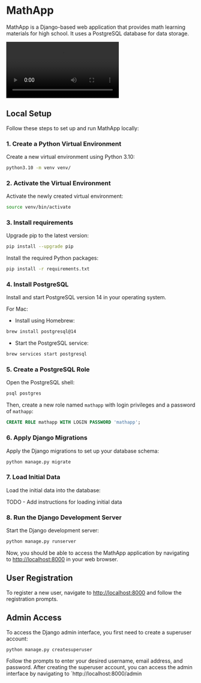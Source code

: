 # MathApp

MathApp is a Django-based web application that provides math learning materials for high school. It uses a PostgreSQL database for data storage.

<video src="https://github.com/drezi29/mathapp/assets/105422077/f4f4bbbf-8436-451e-acef-ee9d5dbe0a9e"></video>

## Local Setup

Follow these steps to set up and run MathApp locally:

### 1. Create a Python Virtual Environment

Create a new virtual environment using Python 3.10:

```bash
python3.10 -m venv venv/
```

### 2. Activate the Virtual Environment

Activate the newly created virtual environment:

```bash
source venv/bin/activate
```

### 3. Install requirements

Upgrade pip to the latest version:

```bash
pip install --upgrade pip
```

Install the required Python packages:

```bash 
pip install -r requirements.txt
```

### 4. Install PostgreSQL

Install and start PostgreSQL version 14 in your operating system.

For Mac:

* Install using Homebrew:

```bash
brew install postgresql@14
```

* Start the PostgreSQL service:

```bash
brew services start postgresql
```

### 5. Create a PostgreSQL Role

Open the PostgreSQL shell:

```bash
psql postgres
```

Then, create a new role named `mathapp` with login privileges and a password of `mathapp`:

```sql
CREATE ROLE mathapp WITH LOGIN PASSWORD 'mathapp';
```

### 6. Apply Django Migrations

Apply the Django migrations to set up your database schema:

```bash
python manage.py migrate
```

### 7. Load Initial Data

Load the initial data into the database:

TODO - Add instructions for loading initial data
### 8. Run the Django Development Server

Start the Django development server:

```bash
python manage.py runserver
```

Now, you should be able to access the MathApp application by navigating to [http://localhost:8000](http://localhost:8000) in your web browser.

## User Registration

To register a new user, navigate to [http://localhost:8000](http://localhost:8000) and follow the registration prompts.

## Admin Access

To access the Django admin interface, you first need to create a superuser account:

```bash
python manage.py createsuperuser
```

Follow the prompts to enter your desired username, email address, and password. After creating the superuser account, you can access the admin interface by navigating to `http://localhost:8000/admin
